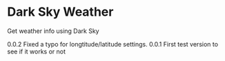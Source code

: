 # Dark Sky Weather

Get weather info using Dark Sky

0.0.2 Fixed a typo for longtitude/latitude settings.
0.0.1 First test version to see if it works or not
